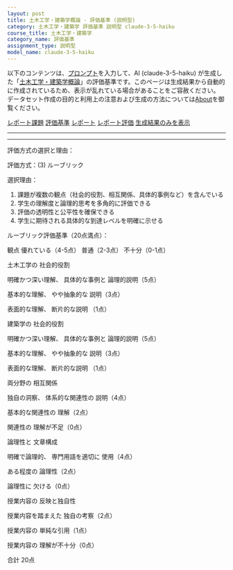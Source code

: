 ```yaml
---
layout: post
title: 土木工学・建築学概論 - 評価基準 (説明型)
category: 土木工学・建築学 評価基準 説明型 claude-3-5-haiku
course_title: 土木工学・建築学
category_name: 評価基準
assignment_type: 説明型
model_name: claude-3-5-haiku
---
```


以下のコンテンツは、[プロンプト](http://127.0.0.1:8000/generated/土木工学・建築学/claude-3-5-haiku/prompt_評価基準-説明型.md)を入力して、AI (claude-3-5-haiku) が生成した「[土木工学・建築学概論](/contents/土木工学・建築学/)」の評価基準です。このページは生成結果から自動的に作成されているため、表示が乱れている場合があることをご容赦ください。
データセット作成の目的と利用上の注意および生成の方法については[About](/About)を御覧ください。

[レポート課題](../レポート課題-説明型)
[評価基準](../評価基準-説明型)
[レポート](../レポート-説明型)
[レポート評価](../レポート評価-説明型)
[生成結果のみを表示](http://127.0.0.1:8000/generated/土木工学・建築学/claude-3-5-haiku/評価基準-説明型.md)
  

***
***
  
評価方式の選択と理由：

評価方式：(3) ルーブリック

選択理由：
1. 課題が複数の観点（社会的役割、相互関係、具体的事例など）を含んでいる
2. 学生の理解度と論理的思考を多角的に評価できる
3. 評価の透明性と公平性を確保できる
4. 学生に期待される具体的な到達レベルを明確に示せる

ルーブリック評価基準（20点満点）：

観点 優れている（4-5点） 普通（2-3点） 不十分（0-1点）

土木工学の
社会的役割

明確かつ深い理解、
具体的な事例と
論理的説明（5点）

基本的な理解、
やや抽象的な
説明（3点）

表面的な理解、
断片的な説明
（1点）

建築学の
社会的役割

明確かつ深い理解、
具体的な事例と
論理的説明（5点）

基本的な理解、
やや抽象的な
説明（3点）

表面的な理解、
断片的な説明
（1点）

両分野の
相互関係

独自の洞察、
体系的な関連性の
説明（4点）

基本的な関連性の
理解（2点）

関連性の
理解が不足（0点）

論理性と
文章構成

明確で論理的、
専門用語を適切に
使用（4点）

ある程度の
論理性（2点）

論理性に
欠ける（0点）

授業内容の
反映と独自性

授業内容を踏まえた
独自の考察（2点）

授業内容の
単純な引用（1点）

授業内容の
理解が不十分（0点）

合計 20点
